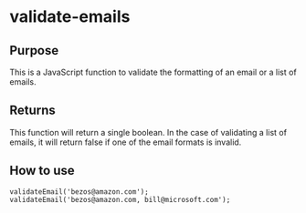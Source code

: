 # validate-emails

## Purpose
This is a JavaScript function to validate the formatting of an email or a list of emails.

## Returns
This function will return a single boolean. In the case of validating a list of emails, it will return false if one of the email formats is invalid.

## How to use
```
validateEmail('bezos@amazon.com');
validateEmail('bezos@amazon.com, bill@microsoft.com');
```
